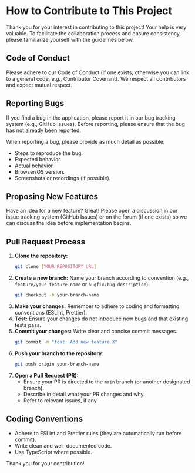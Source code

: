 # How to Contribute to This Project

Thank you for your interest in contributing to this project! Your help is very valuable. To facilitate the collaboration process and ensure consistency, please familiarize yourself with the guidelines below.

## Code of Conduct

Please adhere to our Code of Conduct (if one exists, otherwise you can link to a general code, e.g., Contributor Covenant). We respect all contributors and expect mutual respect.

## Reporting Bugs

If you find a bug in the application, please report it in our bug tracking system (e.g., GitHub Issues). Before reporting, please ensure that the bug has not already been reported.

When reporting a bug, please provide as much detail as possible:

- Steps to reproduce the bug.
- Expected behavior.
- Actual behavior.
- Browser/OS version.
- Screenshots or recordings (if possible).

## Proposing New Features

Have an idea for a new feature? Great! Please open a discussion in our issue tracking system (GitHub Issues) or on the forum (if one exists) so we can discuss the idea before implementation begins.

## Pull Request Process

1.  **Clone the repository:**
    ```bash
    git clone [YOUR_REPOSITORY_URL]
    ```
2.  **Create a new branch:**
    Name your branch according to convention (e.g., `feature/your-feature-name` or `bugfix/bug-description`).
    ```bash
    git checkout -b your-branch-name
    ```
3.  **Make your changes:** Remember to adhere to coding and formatting conventions (ESLint, Prettier).
4.  **Test:** Ensure your changes do not introduce new bugs and that existing tests pass.
5.  **Commit your changes:** Write clear and concise commit messages.
    ```bash
    git commit -m "feat: Add new feature X"
    ```
6.  **Push your branch to the repository:**
    ```bash
    git push origin your-branch-name
    ```
7.  **Open a Pull Request (PR):**
    - Ensure your PR is directed to the `main` branch (or another designated branch).
    - Describe in detail what your PR changes and why.
    - Refer to relevant issues, if any.

## Coding Conventions

- Adhere to ESLint and Prettier rules (they are automatically run before commit).
- Write clean and well-documented code.
- Use TypeScript where possible.

Thank you for your contribution!
